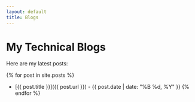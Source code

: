 ```yaml
---
layout: default
title: Blogs
---
```


# My Technical Blogs

Here are my latest posts:

{% for post in site.posts %}
  - [{{ post.title }}]({{ post.url }}) - {{ post.date | date: "%B %d, %Y" }}
{% endfor %} 
